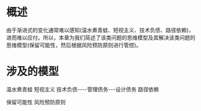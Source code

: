 # 概述
由于渐进式的变化通常难以感知(温水煮青蛙、短视主义、技术负债、路径依赖)，进而难以应付。所以，本章为我们简述了该类问题的思维模型及其解决该类问题的思维模型(保留可能性，然后根据风险预防原则进行管控)。

# 涉及的模型
温水煮青蛙
短视主义
技术负债----管理债务---设计债务
路径依赖

保留可能性
风险预防原则


